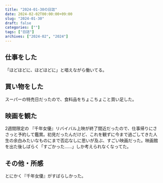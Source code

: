 ```yaml
---
title: "2024-01-30の日誌"
date: 2024-02-02T00:00:00+09:00
slug: "2024-01-30"
draft: false
categories: [""]
tags: ["日誌"]
archives: ["2024-02", "2024"]
---
```

## 仕事をした

「ほどほどに、ほどほどに」と唱えながら働いてる。

## 買い物をした

スーパーの特売日だったので、食料品をちょこちょこと買い足した。

## 映画を観た

2週間限定の 『千年女優』リバイバル上映が終了間近だったので、仕事帰りにささっと予約して鑑賞。初見だったんだけど、これを観ずに今まで過ごしてきた人生の余白みたいなものにまで否応なしに思いが及ぶ、すごい映画だった。映画館を出た後しばらく「すごかった……」しか考えられなくなってた。

## その他・所感

とにかく『千年女優』がすばらしかった。
